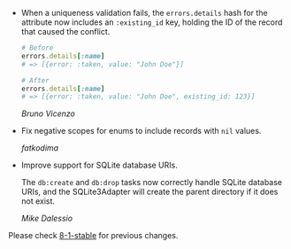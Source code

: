 *   When a uniqueness validation fails, the `errors.details` hash for the attribute
    now includes an `:existing_id` key, holding the ID of the record that caused
    the conflict.

    ```ruby
    # Before
    errors.details[:name]
    # => [{error: :taken, value: "John Doe"}]

    # After
    errors.details[:name]
    # => [{error: :taken, value: "John Doe", existing_id: 123}]
    ```

    *Bruno Vicenzo*

*   Fix negative scopes for enums to include records with `nil` values.

    *fatkodima*

*   Improve support for SQLite database URIs.

    The `db:create` and `db:drop` tasks now correctly handle SQLite database URIs, and the
    SQLite3Adapter will create the parent directory if it does not exist.

    *Mike Dalessio*

Please check [8-1-stable](https://github.com/rails/rails/blob/8-1-stable/activerecord/CHANGELOG.md) for previous changes.
